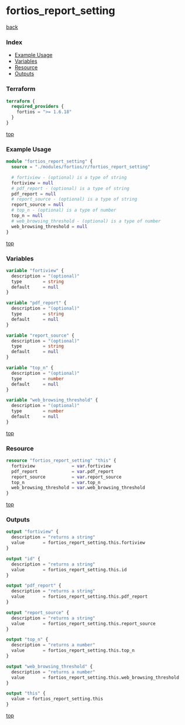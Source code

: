 # fortios_report_setting

[back](../fortios.md)

### Index

- [Example Usage](#example-usage)
- [Variables](#variables)
- [Resource](#resource)
- [Outputs](#outputs)

### Terraform

```terraform
terraform {
  required_providers {
    fortios = ">= 1.6.18"
  }
}
```

[top](#index)

### Example Usage

```terraform
module "fortios_report_setting" {
  source = "./modules/fortios/r/fortios_report_setting"

  # fortiview - (optional) is a type of string
  fortiview = null
  # pdf_report - (optional) is a type of string
  pdf_report = null
  # report_source - (optional) is a type of string
  report_source = null
  # top_n - (optional) is a type of number
  top_n = null
  # web_browsing_threshold - (optional) is a type of number
  web_browsing_threshold = null
}
```

[top](#index)

### Variables

```terraform
variable "fortiview" {
  description = "(optional)"
  type        = string
  default     = null
}

variable "pdf_report" {
  description = "(optional)"
  type        = string
  default     = null
}

variable "report_source" {
  description = "(optional)"
  type        = string
  default     = null
}

variable "top_n" {
  description = "(optional)"
  type        = number
  default     = null
}

variable "web_browsing_threshold" {
  description = "(optional)"
  type        = number
  default     = null
}
```

[top](#index)

### Resource

```terraform
resource "fortios_report_setting" "this" {
  fortiview              = var.fortiview
  pdf_report             = var.pdf_report
  report_source          = var.report_source
  top_n                  = var.top_n
  web_browsing_threshold = var.web_browsing_threshold
}
```

[top](#index)

### Outputs

```terraform
output "fortiview" {
  description = "returns a string"
  value       = fortios_report_setting.this.fortiview
}

output "id" {
  description = "returns a string"
  value       = fortios_report_setting.this.id
}

output "pdf_report" {
  description = "returns a string"
  value       = fortios_report_setting.this.pdf_report
}

output "report_source" {
  description = "returns a string"
  value       = fortios_report_setting.this.report_source
}

output "top_n" {
  description = "returns a number"
  value       = fortios_report_setting.this.top_n
}

output "web_browsing_threshold" {
  description = "returns a number"
  value       = fortios_report_setting.this.web_browsing_threshold
}

output "this" {
  value = fortios_report_setting.this
}
```

[top](#index)